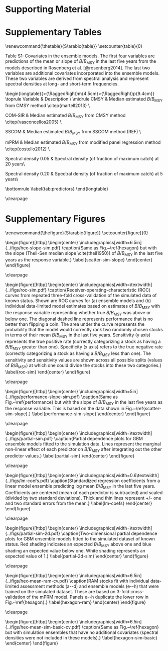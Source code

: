 # Supporting Material

<!--
# Simulation model

Brief description of the simulation model based on the FAO report

[@rosenberg2014]

# Assessment methods

## CMSY --- catch maximum sustainable yield

## COMSIR --- catch only model with sample-importance-resampling

\begin{equation}
\hat{C}_{t+1} = P_{t+1} \left(B_t + r B_t \left(1 - \frac{B_t}{K}\right) - \hat{C}_t \right)
\end{equation}

\begin{equation}
P_{t+1} = P \left(1 + x\left(\frac{B_t}{aK}-1\right)\right)
\end{equation}

\begin{equation}
P_0 = \frac{C_0}{B_0}
\end{equation}

\begin{equation}
B_\mathrm{MSY} = \frac{K}{2}
\end{equation}

Priors: 

$a \sim \mathrm{uniform}(0, 1)$, $x \sim \mathrm{uniform}(0.000001, 1)$, $\log K \sim \mathrm{uniform}(\mathrm{max catch}, \log (100 \cdot \mathrm{max catch}))$

## mPRM --- modified panel regression model

## SSCOM --- state space catch-only-model

Harvest dynamics model:

\begin{equation}
\hat{E}_{t+1} = E_t \left( \frac{B_t}{a \cdot B_0 / 2} \right) ^ 2
\end{equation}

\begin{equation}
\hat{C}_t = E_t \cdot B_t
\end{equation}

Table summarizing these based on FAO report

[@rosenberg2014]

# Ensemble model descriptions

Mean ensemble:

Linear model ensemble:

Random forest ensemble:

Boosted regression ensemble:
-->

# Supplementary Tables

\renewcommand{\thetable}{S\arabic{table}}
\setcounter{table}{0}

Table S1: Covariates in the ensemble models. The first four variables are predictions of the mean or slope of $B/B_\mathrm{MSY}$ in the last five years from the models described in Rosenberg et al. [@rosenberg2014]. The last two variables are additional covariates incorporated into the ensemble models. These two variables are derived from spectral analysis and represent spectral densities at long- and short-term frequencies.

\begin{longtable}{>{\RaggedRight}m{4.5cm}>{\RaggedRight}p{9.4cm}}
\toprule
Variable & Description \\ 
\midrule
CMSY & Median estimated $B/B_{\mathrm{MSY}}$ from 
  CMSY method \citep{martell2013} \\ 

COM-SIR & Median estimated $B/B_{\mathrm{MSY}}$ from 
  CMSY method \citep{vasconcellos2005} \\ 

SSCOM & Median estimated $B/B_{\mathrm{MSY}}$ 
  from SSCOM method (REF) \\ 

mPRM & Median estimated $B/B_{\mathrm{MSY}}$ 
  from modified panel regression method \citep{costello2012} \\ 

Spectral density 0.05 & Spectral density (of fraction of maximum catch) at 20 years\\

Spectral density 0.20 & Spectral density (of fraction of maximum catch) at 5 years\\

\bottomrule
\label{tab:predictors}
\end{longtable}

\clearpage

# Supplementary Figures

\renewcommand{\thefigure}{S\arabic{figure}}
\setcounter{figure}{0}

\begin{figure}[htbp]
\begin{center}
\includegraphics[width=6.5in]{../figs/hex-slope-sim.pdf}
\caption{Same as Fig.~\ref{hexagon} but with the slope (Theil-Sen median slope \cite{theil1950}) of $B/B_\mathrm{MSY}$ in the last five years as the response variable.}
\label{scatter-sim-slope}
\end{center}
\end{figure}

\clearpage

\begin{figure}[htbp]
\begin{center}
\includegraphics[width=\textwidth]{../figs/roc-sim.pdf}
\caption{Receiver-operating-characteristic (ROC) curves from repeated three-fold cross-validation of the simulated data of known status. Shown are ROC curves for (a) ensemble models and (b) individual data-limited model estimates based on estimates of $B/B_\mathrm{MSY}$ with the response variable representing whether true $B/B_\mathrm{MSY}$ was above or below one. The diagonal dashed line represents performance that is no better than flipping a coin. The area under the curve represents the probability that the model would correctly rank two randomly chosen stocks in terms of their mean $B/B_\mathrm{MSY}$ in the last five years. Sensitivity (y axis) represents the true positive rate (correctly categorizing a stock as having a $B/B_\mathrm{MSY}$ greater than one). Specificity (x axis) refers to the true negative rate (correctly categorizing a stock as having a $B/B_\mathrm{MSY}$ less than one). The sensitivity and sensitivity values are shown across all possible splits (values of $B/B_\mathrm{MSY}$) at which one could divide the stocks into these two categories.}
\label{roc-sim}
\end{center}
\end{figure}

\clearpage

\begin{figure}[htbp]
\begin{center}
\includegraphics[width=5in]{../figs/performance-slope-sim.pdf}
\caption{Same as Fig.~\ref{performance} but with the slope of $B/B_\mathrm{MSY}$ in
the last five years as the response variable. This is based on the data shown in Fig.~\ref{scatter-sim-slope}.}
\label{performance-sim-slope}
\end{center}
\end{figure}

\clearpage


\begin{figure}[htbp]
\begin{center}
\includegraphics[width=\textwidth]{../figs/partial-sim.pdf}
\caption{Partial dependence plots for GBM ensemble models fitted to the
simulation data. Lines represent the marginal non-linear effect of each
predictor on $B/B_\mathrm{MSY}$ after integrating out the other predictor values.}
\label{partial-sim}
\end{center}
\end{figure}

<!--
\clearpage

\begin{figure}[htbp]
\begin{center}
\includegraphics[width=\textwidth]{../figs/gbm-partial-residuals.pdf}
\caption{Partial residuals plot from the GBM model. The dots represent the residuals when predicting from the model with the predictor set to its mean value. The lines represent the prediction when all other predictors are set to their mean value. Note that these are on a scale of $\log$ $B/B_\mathrm{MSY}$ residuals.}
\label{partial-residuals-sim-gbm}
\end{center}
\end{figure}
-->
\clearpage

\begin{figure}[htbp]
\begin{center}
\includegraphics[width=0.6\textwidth]{../figs/lm-coefs.pdf}
\caption{Standardized regression coefficients from a linear model ensemble predicting log mean $B/B_\mathrm{MSY}$ in the last five years. Coefficients are centered (mean of each predictor is subtracted) and scaled (divided by two standard deviations). Thick and thin lines represent +/- one and two standard errors from the mean.}
\label{lm-coefs}
\end{center}
\end{figure}

\clearpage

\begin{figure}[htbp]
\begin{center}
\includegraphics[width=\textwidth]{../figs/partial-sim-2d.pdf}
\caption{Two-dimensional partial dependence plots for GBM ensemble models fitted to the simulated dataset of known status. Red shading indicates an expected $B/B_\mathrm{MSY}$ above one and blue shading an expected value below one. White shading represents an expected value of 1.}
\label{partial-2d-sim}
\end{center}
\end{figure}

\clearpage


\begin{figure}[htbp]
\begin{center}
\includegraphics[width=6.5in]{../figs/hex-mean-ram-cv.pdf}
\caption{RAM stocks fit with individual data-limited assessment methods (a--d) and ensemble models (e--h) that were trained on the simulated dataset. These are based on 3-fold cross-validation of the mPRM model. Panels e--h duplicate the lower row in Fig.~\ref{hexagon}.}
\label{hexagon-ram}
\end{center}
\end{figure}

\clearpage

\begin{figure}[htbp]
\begin{center}
\includegraphics[width=6.5in]{../figs/hex-mean-sim-basic-cv.pdf}
\caption{Same as Fig.~\ref{hexagon} but with simulation ensembles that have no additional covariates (spectral densities were not included in these models).}
\label{hexagon-sim-basic}
\end{center}
\end{figure}

